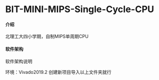 # BIT-MINI-MIPS-Single-Cycle-CPU

#### 介绍
北理工大四小学期，自制MIPS单周期CPU

#### 软件架构
软件架构说明


环境：Vivado2019.2
创建新项目导入以上文件夹就行